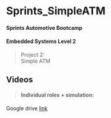 # Sprints_SimpleATM
#### Sprints Automotive Bootcamp
#### Embedded Systems Level 2
>Project 2:\
Simple ATM

## Videos
>#### Individual roles + simulation: 
Google drive [link](https://clipchamp.com/watch/6RaLsbiGE9a)

